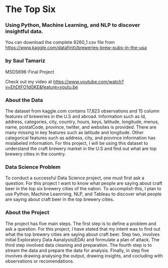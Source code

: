 # The Top Six
### Using Python, Machine Learning, and NLP to discover insightful data. 
You can download the complete 8260_1.csv file from https://www.kaggle.com/datafiniti/breweries-brew-pubs-in-the-usa

### by Saul Tamariz
MSDS696-Final Project

Check out my video at https://www.youtube.com/watch?v=EhDtFO1d0KE&feature=youtu.be

### About the Data
The dataset from kaggle.com contains 17,823 observations and 15 column features of breweries in the U.S
and abroad. Information such as Id, address, categories, city, country, hours, keys, latitude, longitude,
menus, name, postalCode, province, twitter, and websites is provided. There are many missing in key features 
such as latitude and longitude. Other categorical features such as address, city, and province information has 
mislabeled information. For this project, I will be using this dataset to understand the craft brewery market
in the U.S and find out what are top brewery cities in the country. 

### Data Science Problem
To conduct a successful Data Science project, one must first ask a question. For this project I want to know what 
people are saying about craft beer in the top six brewery cities of the nation. To accomplish this, I plan to use
Python, Machine Leanrning, NLP, and Tableau to discover what people are saying about craft beer in the top brewery 
cities. 

### About the Project
The project has five main steps. The first step is to define a problem and ask a question. For this project, I have 
stated that my intent was to find out what the top brewery cities are saying about craft beer. Step two, involves initial 
Exploratory Data Aanalysis(EDA) and formulate a plan of attack. The third step involved data cleaning and preparation. 
The fourth step is to stream the data and prepare the data for analysis. Finally, in step five involves drawing analysing 
the output, drawing insights, and cocluding with observations or recomendations. 

